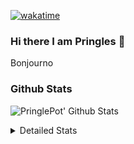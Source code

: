 [![wakatime](https://wakatime.com/badge/user/abd317df-612e-44b4-8787-15db7b574b2f.svg)](https://wakatime.com/@abd317df-612e-44b4-8787-15db7b574b2f)
### Hi there I am Pringles 👋

Bonjourno

### Github Stats
![PringlePot' Github Stats](https://github-readme-stats.vercel.app/api?username=PringlePot&show_icons=true&theme=dark&count_private=true)

<details>
  <summary>Detailed Stats</summary>
    
<!--START_SECTION:waka-->
![Code Time](http://img.shields.io/badge/Code%20Time-519%20hrs%2042%20mins-blue)

![Profile Views](http://img.shields.io/badge/Profile%20Views-2-blue)

![Lines of code](https://img.shields.io/badge/From%20Hello%20World%20I%27ve%20Written-139%20Thousand%20lines%20of%20code-blue)

**🐱 My GitHub Data** 

> 🏆 331 Contributions in the Year 2022
 > 
> 📦 91.1 kB Used in GitHub's Storage 
 > 
> 🚫 Not Opted to Hire
 > 
> 📜 11 Public Repositories 
 > 
> 🔑 12 Private Repositories  
 > 
**I'm an Early 🐤** 

```text
🌞 Morning    148 commits    ████░░░░░░░░░░░░░░░░░░░░░   16.55% 
🌆 Daytime    358 commits    ██████████░░░░░░░░░░░░░░░   40.04% 
🌃 Evening    388 commits    ██████████░░░░░░░░░░░░░░░   43.4% 
🌙 Night      0 commits      ░░░░░░░░░░░░░░░░░░░░░░░░░   0.0%

```
📅 **I'm Most Productive on Sunday** 

```text
Monday       178 commits    █████░░░░░░░░░░░░░░░░░░░░   19.91% 
Tuesday      75 commits     ██░░░░░░░░░░░░░░░░░░░░░░░   8.39% 
Wednesday    92 commits     ██░░░░░░░░░░░░░░░░░░░░░░░   10.29% 
Thursday     131 commits    ███░░░░░░░░░░░░░░░░░░░░░░   14.65% 
Friday       76 commits     ██░░░░░░░░░░░░░░░░░░░░░░░   8.5% 
Saturday     149 commits    ████░░░░░░░░░░░░░░░░░░░░░   16.67% 
Sunday       193 commits    █████░░░░░░░░░░░░░░░░░░░░   21.59%

```


📊 **This Week I Spent My Time On** 

```text
⌚︎ Time Zone: Europe/Amsterdam

💬 Programming Languages: 
Go                       4 hrs 50 mins       ██████████████░░░░░░░░░░░   56.12% 
TypeScript               3 hrs 2 mins        ████████░░░░░░░░░░░░░░░░░   35.13% 
CSS                      11 mins             ░░░░░░░░░░░░░░░░░░░░░░░░░   2.16% 
JSON                     10 mins             ░░░░░░░░░░░░░░░░░░░░░░░░░   2.08% 
JavaScript               9 mins              ░░░░░░░░░░░░░░░░░░░░░░░░░   1.75%

🔥 Editors: 
GoLand                   5 hrs               ██████████████░░░░░░░░░░░   57.96% 
WebStorm                 3 hrs 37 mins       ██████████░░░░░░░░░░░░░░░   42.04%

🐱‍💻 Projects: 
Backend                  4 hrs 41 mins       █████████████░░░░░░░░░░░░   54.29% 
Frontend                 3 hrs 18 mins       █████████░░░░░░░░░░░░░░░░   38.24% 
Viewer                   19 mins             █░░░░░░░░░░░░░░░░░░░░░░░░   3.67% 
editor                   14 mins             ░░░░░░░░░░░░░░░░░░░░░░░░░   2.87% 
rest_api                 4 mins              ░░░░░░░░░░░░░░░░░░░░░░░░░   0.92%

💻 Operating System: 
Windows                  8 hrs 38 mins       █████████████████████████   100.0%

```

**I Mostly Code in Java** 

```text
Java                     9 repos             ███████████░░░░░░░░░░░░░░   47.37% 
JavaScript               2 repos             ██░░░░░░░░░░░░░░░░░░░░░░░   10.53% 
TypeScript               2 repos             ██░░░░░░░░░░░░░░░░░░░░░░░   10.53% 
HTML                     2 repos             ██░░░░░░░░░░░░░░░░░░░░░░░   10.53% 
Python                   1 repo              █░░░░░░░░░░░░░░░░░░░░░░░░   5.26%

```


**Timeline**

![Chart not found](https://raw.githubusercontent.com/PringlePot/PringlePot/main/charts/bar_graph.png) 


 Last Updated on 20/05/2022 01:05:32 UTC
<!--END_SECTION:waka-->

</details>
